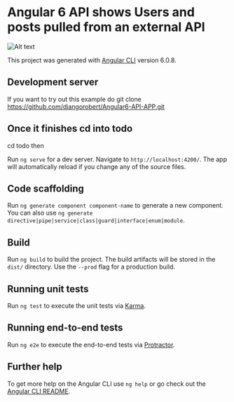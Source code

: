 # Angular 6 API shows Users and posts pulled from an external API 
![Alt text](https://images-na.ssl-images-amazon.com/images/G/01/DVD/Paramount/detailpages/IronMan/IronMan_Still_H5_L.jpg)


This project was generated with [Angular CLI](https://github.com/angular/angular-cli) version 6.0.8.

## Development server
If you want to try out this example 
do git clone https://github.com/djangorobert/Angular6-API-APP.git
## Once it finishes cd into todo
cd todo
then

Run `ng serve` for a dev server. 
Navigate to `http://localhost:4200/`.
The app will automatically reload if you change any of the source files.

## Code scaffolding

Run `ng generate component component-name` to generate a new component. You can also use `ng generate directive|pipe|service|class|guard|interface|enum|module`.

## Build

Run `ng build` to build the project. The build artifacts will be stored in the `dist/` directory. Use the `--prod` flag for a production build.

## Running unit tests

Run `ng test` to execute the unit tests via [Karma](https://karma-runner.github.io).

## Running end-to-end tests

Run `ng e2e` to execute the end-to-end tests via [Protractor](http://www.protractortest.org/).

## Further help

To get more help on the Angular CLI use `ng help` or go check out the [Angular CLI README](https://github.com/angular/angular-cli/blob/master/README.md).
